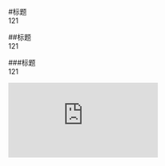 #标题   
121

##标题  
121

###标题  
121

![第一次作业](https://github.com/ophwsjtu18/ohw19f/blob/master/student/xyz/mission-200-variables-and-data-types-takeaways.pdf)
